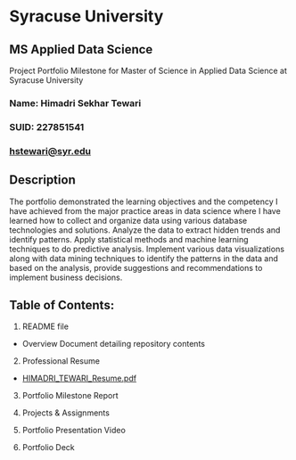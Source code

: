 # Syracuse University
## MS Applied Data Science
Project Portfolio Milestone for Master of Science in Applied Data Science at Syracuse University 
### Name: Himadri Sekhar Tewari
### SUID: 227851541
### hstewari@syr.edu
## Description
The portfolio demonstrated the learning objectives and the competency I have achieved from the major practice areas in data science where I have learned how to collect and organize data using various database technologies and solutions. Analyze the data to extract hidden trends and identify patterns. Apply statistical methods and machine learning techniques to do predictive analysis. Implement various data visualizations along with data mining techniques to identify the patterns in the data and based on the analysis, provide suggestions and recommendations to implement business decisions.
## Table of Contents:
1. README file
* Overview Document detailing repository contents
2. Professional Resume
* [HIMADRI_TEWARI_Resume.pdf](https://github.com)
3. Portfolio Milestone Report

4. Projects & Assignments

5. Portfolio Presentation Video

6. Portfolio Deck


